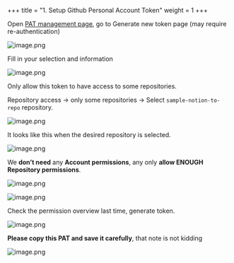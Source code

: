 +++
title = "1. Setup Github Personal Account Token"
weight = 1
+++


Open [PAT management page](https://github.com/settings/tokens?type=beta), go to Generate new token page (may require re-authentication)


![image.png](/images/003-iii-level-2-notion-to-github-repo/13-778625-image.png)


Fill in your selection and information


![image.png](/images/003-iii-level-2-notion-to-github-repo/13-517031-image.png)


Only allow this token to have access to some repositories.


Repository access → only some repositories → Select `sample-notion-to-repo` repository.


![image.png](/images/003-iii-level-2-notion-to-github-repo/13-632221-image.png)


It looks like this when the desired repository is selected.


![image.png](/images/003-iii-level-2-notion-to-github-repo/13-270993-image.png)


We **don’t need** any **Account permissions**, any only **allow ENOUGH** **Repository permissions**.


![image.png](/images/003-iii-level-2-notion-to-github-repo/13-988491-image.png)


![image.png](/images/003-iii-level-2-notion-to-github-repo/13-909355-image.png)


Check the permission overview last time, generate token.


![image.png](/images/003-iii-level-2-notion-to-github-repo/13-351997-image.png)


**Please copy this PAT and save it carefully**, that note is not kidding


![image.png](/images/003-iii-level-2-notion-to-github-repo/13-243070-image.png)


